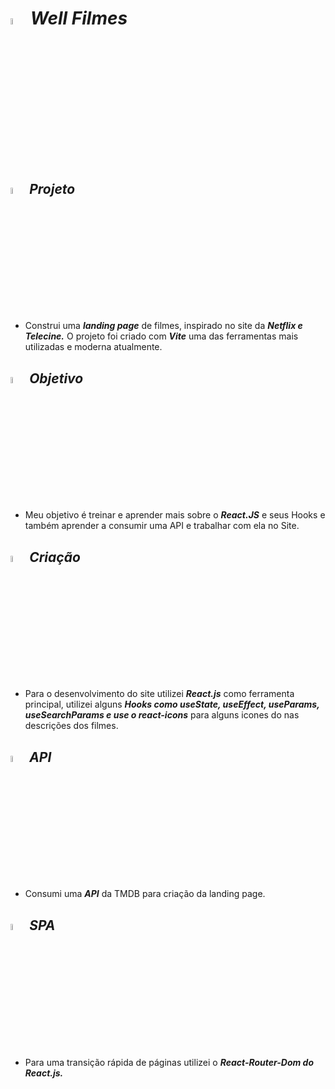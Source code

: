 # <img src="https://cdn-icons-png.flaticon.com/512/6646/6646541.png" width="5%" height="5%" /> *Well Filmes*
<br>

## <img src="https://cdn-icons-png.flaticon.com/512/5353/5353245.png" width="5%" height="5%" /> *Projeto*
* Construi uma ***landing page*** de filmes, inspirado no site da ***Netflix e Telecine.*** O projeto foi criado com ***Vite*** uma das ferramentas mais utilizadas e moderna atualmente.

## <img src="https://cdn-icons-png.flaticon.com/512/4333/4333253.png" width="5%" height="5%"/> *Objetivo*
* Meu objetivo é treinar e aprender mais sobre o ***React.JS*** e seus Hooks e também aprender a consumir uma API e trabalhar com ela no Site.

## <img src="https://cdn-icons-png.flaticon.com/512/7100/7100747.png" width="5%" height="5%"/> *Criação*
* Para o desenvolvimento do site utilizei ***React.js*** como ferramenta principal, utilizei alguns ***Hooks como useState, useEffect, useParams, useSearchParams e use o react-icons*** para alguns icones do nas descrições dos filmes. 

## <img src="https://cdn-icons-png.flaticon.com/512/1493/1493169.png" width="5%" height="5%"/> *API*
* Consumi uma ***API*** da TMDB para criação da landing page.

## <img src="https://cdn-icons-png.flaticon.com/512/2694/2694997.png" width="5%" height="5%"/> *SPA*
* Para uma transição rápida de páginas utilizei o ***React-Router-Dom do React.js.***
